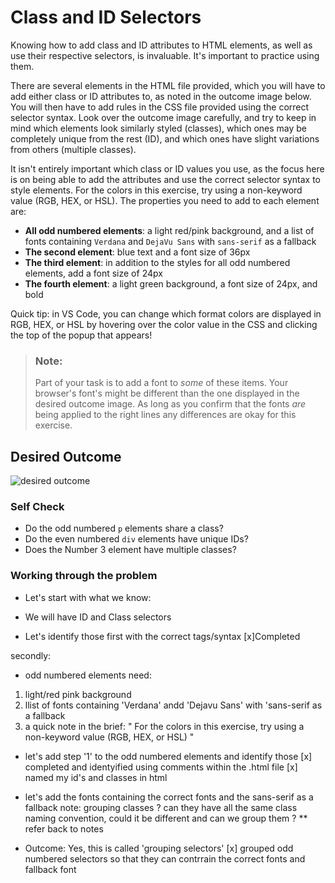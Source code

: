 # Class and ID Selectors
Knowing how to add class and ID attributes to HTML elements, as well as use their respective selectors, is invaluable. It's important to practice using them.

There are several elements in the HTML file provided, which you will have to add either class or ID attributes to, as noted in the outcome image below. You will then have to add rules in the CSS file provided using the correct selector syntax. Look over the outcome image carefully, and try to keep in mind which elements look similarly styled (classes), which ones may be completely unique from the rest (ID), and which ones have slight variations from others (multiple classes).

It isn't entirely important which class or ID values you use, as the focus here is on being able to add the attributes and use the correct selector syntax to style elements. For the colors in this exercise, try using a non-keyword value (RGB, HEX, or HSL). The properties you need to add to each element are:

* **All odd numbered elements**: a light red/pink background, and a list of fonts containing `Verdana` and `DejaVu Sans` with `sans-serif` as a fallback
* **The second element**: blue text and a font size of 36px
* **The third element**: in addition to the styles for all odd numbered elements, add a font size of 24px
* **The fourth element**: a light green background, a font size of 24px, and bold

Quick tip: in VS Code, you can change which format colors are displayed in RGB, HEX, or HSL by hovering over the color value in the CSS and clicking the top of the popup that appears!

> ### Note:
> Part of your task is to add a font to _some_ of these items. Your browser's font's might be different than the one displayed in the desired outcome image. As long as you confirm that the fonts _are_ being applied to the right lines any differences are okay for this exercise.

## Desired Outcome
![desired outcome](./desired-outcome.png)


### Self Check
- Do the odd numbered `p` elements share a class?
- Do the even numbered `div` elements have unique IDs?
- Does the Number 3 element have multiple classes?

### Working through the problem
- Let's start with what we know:
* We will have ID and Class selectors
- Let's identify those first with the correct tags/syntax
[x]Completed

secondly:
- odd numbered elements need:
1. light/red pink background
2. llist of fonts containing 'Verdana' andd 'Dejavu Sans' with 'sans-serif as a fallback
3. a quick note in the brief: "
For the colors in this exercise, try using a non-keyword value (RGB, HEX, or HSL) "

* let's add step '1' to the odd numbered elements and identify those
[x] completed and identyified using comments within the .html file
[x] named my id's and classes in html


* let's add the fonts containing the correct fonts and the sans-serif as a fallback
note: grouping classes ?  can  they have all the same class naming convention, could it be different and can we group them ? ** refer back to notes
* Outcome: Yes, this is called 'grouping selectors'
[x] grouped odd numbered selectors so that they can contrrain the correct fonts and fallback font

